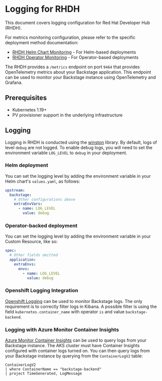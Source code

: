 # Logging for RHDH

This document covers logging configuration for Red Hat Developer Hub (RHDH).

For metrics monitoring configuration, please refer to the specific deployment method documentation:

- [RHDH Helm Chart Monitoring](https://github.com/redhat-developer/rhdh-chart) - For Helm-based deployments
- [RHDH Operator Monitoring](https://github.com/janus-idp/operator) - For Operator-based deployments

The RHDH provides a `/metrics` endpoint on port `9464` that provides OpenTelemetry metrics about your Backstage application. This endpoint can be used to monitor your Backstage instance using OpenTelemetry and Grafana.

## Prerequisites

- Kubernetes 1.19+
- PV provisioner support in the underlying infrastructure

## Logging

Logging in RHDH is conducted using the [winston](https://github.com/winstonjs/winston) library. By default, logs of level `debug` are not logged. To enable debug logs, you will need to set the environment variable `LOG_LEVEL` to `debug` in your deployment.

### Helm deployment

You can set the logging level by adding the environment variable in your Helm chart's `values.yaml`, as follows:

```yaml title="values.yaml"
upstream:
  backstage:
    # Other configurations above
    extraEnvVars:
      - name: LOG_LEVEL
        value: debug
```

### Operator-backed deployment

You can set the logging level by adding the environment variable in your Custom Resource, like so:

```yaml title="env var in Custom Resource"
spec:
  # Other fields omitted
  application:
    extraEnvs:
      envs:
        - name: LOG_LEVEL
          value: debug
```

### Openshift Logging Integration

[Openshift Logging](https://access.redhat.com/documentation/en-us/openshift_container_platform/4.13/html/logging/index) can be used to monitor Backstage logs. The only requirement is to correctly filter logs in Kibana. A possible filter is using the field `kubernetes.container_name` with operator `is` and value `backstage-backend`.

### Logging with Azure Monitor Container Insights

[Azure Monitor Container Insights](https://learn.microsoft.com/en-us/azure/azure-monitor/containers/container-insights-log-query#container-logs) can be used to query logs from your Backstage instance. The AKS cluster must have Container Insights configured with container logs turned on. You can then query logs from your Backstage instance by querying from the `ContainerLogV2` table:

```kql
ContainerLogV2
| where ContainerName == "backstage-backend"
| project TimeGenerated, LogMessage
```

